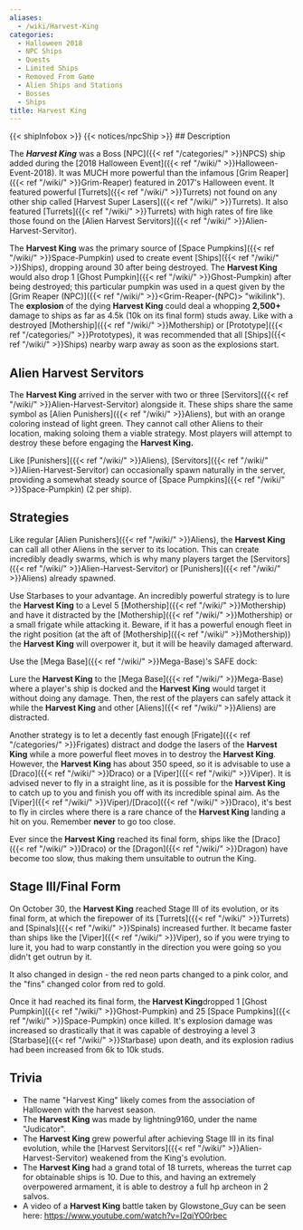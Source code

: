```yaml
---
aliases:
  - /wiki/Harvest-King
categories:
  - Halloween 2018
  - NPC Ships
  - Quests
  - Limited Ships
  - Removed From Game
  - Alien Ships and Stations
  - Bosses
  - Ships
title: Harvest King
---
```


{{< shipInfobox >}} {{< notices/npcShip >}} ## Description

The **_Harvest King_** was a Boss [NPC]({{< ref "/categories/" >}}NPCS) ship added during the [2018 Halloween Event]({{< ref "/wiki/" >}}Halloween-Event-2018). It was MUCH more powerful than the infamous [Grim Reaper]({{< ref "/wiki/" >}}Grim-Reaper) featured in 2017's Halloween event. It featured powerful [Turrets]({{< ref "/wiki/" >}}Turrets) not found on any other ship called [Harvest Super Lasers]({{< ref "/wiki/" >}}Turrets). It also featured [Turrets]({{< ref "/wiki/" >}}Turrets) with high rates of fire like those found on the [Alien Harvest Servitors]({{< ref "/wiki/" >}}Alien-Harvest-Servitor).

The **Harvest King** was the primary source of [Space Pumpkins]({{< ref "/wiki/" >}}Space-Pumpkin) used to create event [Ships]({{< ref "/wiki/" >}}Ships), dropping around 30 after being destroyed. The **Harvest King** would also drop 1 [Ghost Pumpkin]({{< ref "/wiki/" >}}Ghost-Pumpkin) after being destroyed; this particular pumpkin was used in a quest given by the [Grim Reaper (NPC)]({{< ref "/wiki/" >}}<Grim-Reaper-(NPC)> "wikilink"). The **explosion** of the dying **Harvest King** could deal a whopping **2,500+** damage to ships as far as 4.5k (10k on its final form) studs away. Like with a destroyed [Mothership]({{< ref "/wiki/" >}}Mothership) or [Prototype]({{< ref "/categories/" >}}Prototypes), it was recommended that all [Ships]({{< ref "/wiki/" >}}Ships) nearby warp away as soon as the explosions start.

## Alien Harvest Servitors

The **Harvest King** arrived in the server with two or three [Servitors]({{< ref "/wiki/" >}}Alien-Harvest-Servitor) alongside it. These ships share the same symbol as [Alien Punishers]({{< ref "/wiki/" >}}Aliens), but with an orange coloring instead of light green. They cannot call other Aliens to their location, making soloing them a viable strategy. Most players will attempt to destroy these before engaging the **Harvest King.**

Like [Punishers]({{< ref "/wiki/" >}}Aliens), [Servitors]({{< ref "/wiki/" >}}Alien-Harvest-Servitor) can occasionally spawn naturally in the server, providing a somewhat steady source of [Space Pumpkins]({{< ref "/wiki/" >}}Space-Pumpkin) (2 per ship).

## Strategies

Like regular [Alien Punishers]({{< ref "/wiki/" >}}Aliens), the **Harvest King** can call all other Aliens in the server to its location. This can create incredibly deadly swarms, which is why many players target the [Servitors]({{< ref "/wiki/" >}}Alien-Harvest-Servitor) or [Punishers]({{< ref "/wiki/" >}}Aliens) already spawned.

Use Starbases to your advantage. An incredibly powerful strategy is to lure the **Harvest King** to a Level 5 [Mothership]({{< ref "/wiki/" >}}Mothership) and have it distracted by the [Mothership]({{< ref "/wiki/" >}}Mothership) or a small frigate while attacking it. Beware, if it has a powerful enough fleet in the right position (at the aft of [Mothership]({{< ref "/wiki/" >}}Mothership)) the **Harvest King** will overpower it, but it will be heavily damaged afterward.

Use the [Mega Base]({{< ref "/wiki/" >}}Mega-Base)'s SAFE dock:

Lure the **Harvest King** to the [Mega Base]({{< ref "/wiki/" >}}Mega-Base) where a player's ship is docked and the **Harvest King** would target it without doing any damage. Then, the rest of the players can safely attack it while the **Harvest King** and other [Aliens]({{< ref "/wiki/" >}}Aliens) are distracted.

Another strategy is to let a decently fast enough [Frigate]({{< ref "/categories/" >}}Frigates) distract and dodge the lasers of the **Harvest King** while a more powerful fleet moves in to destroy the **Harvest King**. However, the **Harvest King** has about 350 speed, so it is advisable to use a [Draco]({{< ref "/wiki/" >}}Draco) or a [Viper]({{< ref "/wiki/" >}}Viper). It is advised never to fly in a straight line, as it is possible for the **Harvest King** to catch up to you and finish you off with its incredible spinal aim. As the [Viper]({{< ref "/wiki/" >}}Viper)/[Draco]({{< ref "/wiki/" >}}Draco), it's best to fly in circles where there is a rare chance of the **Harvest King** landing a hit on you. Remember **never** to go too close.

Ever since the **Harvest King** reached its final form, ships like the [Draco]({{< ref "/wiki/" >}}Draco) or the [Dragon]({{< ref "/wiki/" >}}Dragon) have become too slow, thus making them unsuitable to outrun the King.

## Stage III/Final Form

On October 30, the **Harvest King** reached Stage III of its evolution, or its final form, at which the firepower of its [Turrets]({{< ref "/wiki/" >}}Turrets) and [Spinals]({{< ref "/wiki/" >}}Spinals) increased further. It became faster than ships like the [Viper]({{< ref "/wiki/" >}}Viper), so if you were trying to lure it, you had to warp constantly in the direction you were going so you didn't get outrun by it.

It also changed in design - the red neon parts changed to a pink color, and the "fins" changed color from red to gold.

Once it had reached its final form, the **Harvest King**dropped 1 [Ghost Pumpkin]({{< ref "/wiki/" >}}Ghost-Pumpkin) and 25 [Space Pumpkins]({{< ref "/wiki/" >}}Space-Pumpkin) once killed. It's explosion damage was increased so drastically that it was capable of destroying a level 3 [Starbase]({{< ref "/wiki/" >}}Starbase) upon death, and its explosion radius had been increased from 6k to 10k studs.

## Trivia

- The name "Harvest King" likely comes from the association of Halloween with the harvest season.
- The **Harvest King** was made by lightning9160, under the name "Judicator".
- The **Harvest King** grew powerful after achieving Stage III in its final evolution, while the [Harvest Servitors]({{< ref "/wiki/" >}}Alien-Harvest-Servitor) weakened from the King's evolution.
- The **Harvest King** had a grand total of 18 turrets, whereas the turret cap for obtainable ships is 10. Due to this, and having an extremely overpowered armament, it is able to destroy a full hp archeon in 2 salvos.
- A video of a **Harvest King** battle taken by Glowstone_Guy can be seen here: <https://www.youtube.com/watch?v=I2qiYO0rbec>
